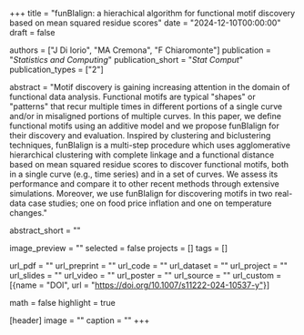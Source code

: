 +++
title = "funBIalign: a hierachical algorithm for functional motif discovery based on mean squared residue scores"
date = "2024-12-10T00:00:00"
draft = false

authors = ["J Di Iorio", "MA Cremona", "F Chiaromonte"]
publication = "_Statistics and Computing_"
publication_short = "_Stat Comput_"
publication_types = ["2"]

abstract = "Motif discovery is gaining increasing attention in the domain of functional data analysis. Functional motifs are typical "shapes" or "patterns" that recur multiple times in different portions of a single curve and/or in misaligned portions of multiple curves. In this paper, we define functional motifs using an additive model and we propose funBIalign for their discovery and evaluation. Inspired by clustering and biclustering techniques, funBIalign is a multi-step procedure which uses agglomerative hierarchical clustering with complete linkage and a functional distance based on mean squared residue scores to discover functional motifs, both in a single curve (e.g., time series) and in a set of curves. We assess its performance and compare it to other recent methods through extensive simulations. Moreover, we use funBIalign for discovering motifs in two real-data case studies; one on food price inflation and one on temperature changes."

abstract_short = ""

image_preview = ""
selected = false
projects = []
tags = []

url_pdf = ""
url_preprint = ""
url_code = ""
url_dataset = ""
url_project = ""
url_slides = ""
url_video = ""
url_poster = ""
url_source = ""
url_custom = [{name = "DOI", url = "https://doi.org/10.1007/s11222-024-10537-y"}]

math = false
highlight = true

[header]
image = ""
caption = ""
+++
